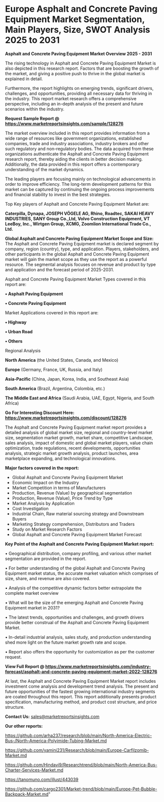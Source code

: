 # Europe Asphalt and Concrete Paving Equipment Market Segmentation, Main Players, Size, SWOT Analysis 2025 to 2031

<Strong> Asphalt and Concrete Paving Equipment Market Overview 2025 - 2031</strong>

The rising technology in Asphalt and Concrete Paving Equipment Market is also depicted in this research report. Factors that are boosting the growth of the market, and giving a positive push to thrive in the global market is explained in detail.

Furthermore, the report highlights on emerging trends, significant drivers, challenges, and opportunities, providing all necessary data for thriving in the industry. This report market research offers a comprehensive perspective, including an in-depth analysis of the present and future scenarios within the industry.

<strong>Request Sample Report @ <a href=https://www.marketreportsinsights.com/sample/128276>https://www.marketreportsinsights.com/sample/128276</a></strong>

The market overview included in this report provides information from a wide range of resources like government organizations, established companies, trade and industry associations, industry brokers and other such regulatory and non-regulatory bodies. The data acquired from these organizations authenticate the Asphalt and Concrete Paving Equipment research report, thereby aiding the clients in better decision making. Additionally, the data provided in this report offers a contemporary understanding of the market dynamics.

The leading players are focusing mainly on technological advancements in order to improve efficiency. The long-term development patterns for this market can be captured by continuing the ongoing process improvements and financial stability to invest in the best strategies.

Top Key players of Asphalt and Concrete Paving Equipment Market are:

<strong>Caterpilla, Dynapa, JOSEPH VÖGELE AG, Rhino, Roadtec, SAKAI HEAVY INDUSTRIES, SANY Group Co.,Ltd, Volvo Construction Equipment, VT LeeBoy, Inc., Wirtgen Group, XCMG, Zoomlion International Trade Co., Ltd.</strong>

<strong><b>Global Asphalt and Concrete Paving Equipment Market Scope and Size:</b></strong>
The Asphalt and Concrete Paving Equipment market is declared segment by company, region (country), type, and application. Players, stakeholders, and other participants in the global Asphalt and Concrete Paving Equipment market will gain the market scope as they use the report as a powerful resource. The segmental analysis focuses on revenue and product by type and application and the forecast period of 2025-2031.

Asphalt and Concrete Paving Equipment Market Types covered in this report are:

<strong>• Asphalt Paving Equipment

• Concrete Paving Equipment</strong>

Market Applications covered in this report are:

<strong>• Highway

• Urban Road

• Others</strong> 

Regional Analysis

<strong>North America</strong> (the United States, Canada, and Mexico)

<strong>Europe</strong> (Germany, France, UK, Russia, and Italy)

<strong>Asia-Pacific</strong> (China, Japan, Korea, India, and Southeast Asia)

<strong>South America</strong> (Brazil, Argentina, Colombia, etc.)

<strong>The Middle East and Africa</strong> (Saudi Arabia, UAE, Egypt, Nigeria, and South Africa)

<strong>Go For Interesting Discount Here: <a href=https://www.marketreportsinsights.com/discount/128276>https://www.marketreportsinsights.com/discount/128276</a></strong>

The Asphalt and Concrete Paving Equipment market report provides a detailed analysis of global market size, regional and country-level market size, segmentation market growth, market share, competitive Landscape, sales analysis, impact of domestic and global market players, value chain optimization, trade regulations, recent developments, opportunities analysis, strategic market growth analysis, product launches, area marketplace expanding, and technological innovations.

<strong><b>Major factors covered in the report:</b></strong>
<ul>
  <li>Global Asphalt and Concrete Paving Equipment Market </li>
  <li>Economic Impact on the Industry</li>
  <li>Market Competition in terms of Manufacturers</li>
  <li>Production, Revenue (Value) by geographical segmentation</li>
  <li>Production, Revenue (Value), Price Trend by Type</li>
  <li>Market Analysis by Application</li>
  <li>Cost Investigation</li>
  <li>Industrial Chain, Raw material sourcing strategy and Downstream Buyers</li>
  <li>Marketing Strategy comprehension, Distributors and Traders</li>
  <li>Study on Market Research Factors</li>
  <li>Global Asphalt and Concrete Paving Equipment Market Forecast</li>
</ul>

<strong><b>Key Point of the Asphalt and Concrete Paving Equipment Market report:</b></strong>

• Geographical distribution, company profiling, and various other market segmentation are provided in the report.

• For better understanding of the global Asphalt and Concrete Paving Equipment market status, the accurate market valuation which comprises of size, share, and revenue are also covered.

• Analysis of the competitive dynamic factors better extrapolate the complete market overview

• What will be the size of the emerging Asphalt and Concrete Paving Equipment market in 2031?

• The latest trends, opportunities and challenges, and growth drivers provide better construal of the Asphalt and Concrete Paving Equipment Market.

• In-detail industrial analysis, sales study, and production understanding shed more light on the future market growth rate and scope.

• Report also offers the opportunity for customization as per the customer request.

<strong><b>View Full Report @ <a href=https://www.marketreportsinsights.com/industry-forecast/asphalt-and-concrete-paving-equipment-market-2022-128276>https://www.marketreportsinsights.com/industry-forecast/asphalt-and-concrete-paving-equipment-market-2022-128276</a></b></strong>


At last, the Asphalt and Concrete Paving Equipment Market report includes investment come analysis and development trend analysis. The present and future opportunities of the fastest growing international industry segments are coated throughout this report. This report additionally presents product specification, manufacturing method, and product cost structure, and price structure.

<strong>Contact Us:</strong>
sales@marketreportsinsights.com

<strong>Our other reports:</strong>

<a href=https://github.com/arha237/research/blob/main/North-America-Electric-Bus-/North-America-Polyimide-Tubing-Market.md>https://github.com/arha237/research/blob/main/North-America-Electric-Bus-/North-America-Polyimide-Tubing-Market.md</a>

<a href=https://github.com/yamini231/Research/blob/main/Europe-Carfilzomib-Market.md>https://github.com/yamini231/Research/blob/main/Europe-Carfilzomib-Market.md</a>

<a href=https://github.com/Hindavi9/Researchtrend/blob/main/North-America-Bus-Charter-Services-Market.md>https://github.com/Hindavi9/Researchtrend/blob/main/North-America-Bus-Charter-Services-Market.md</a>

<a href=https://tanomuno.com/illust/443039>https://tanomuno.com/illust/443039</a>

<a href=https://github.com/cargo2301/Market-trend/blob/main/Europe-Pet-Bubble-Backpack-Market.md>https://github.com/cargo2301/Market-trend/blob/main/Europe-Pet-Bubble-Backpack-Market.md</a>"
